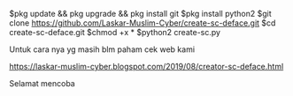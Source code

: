 $pkg update && pkg upgrade && pkg install git
$pkg install python2
$git clone https://github.com/Laskar-Muslim-Cyber/create-sc-deface.git
$cd create-sc-deface.git
$chmod +x *
$python2 create-sc.py


Untuk cara nya yg masih blm paham cek web kami 

https://laskar-muslim-cyber.blogspot.com/2019/08/creator-sc-deface.html

Selamat mencoba
